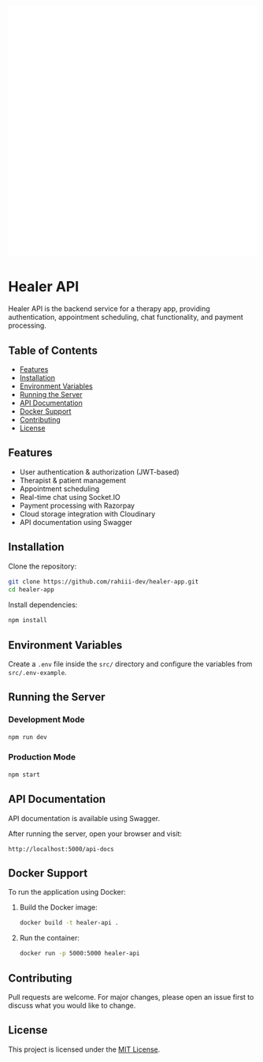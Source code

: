 # ![Healer API Logo](src/public/images/logo.png)

# Healer API

Healer API is the backend service for a therapy app, providing authentication, appointment scheduling, chat functionality, and payment processing.

## Table of Contents
- [Features](#features)
- [Installation](#installation)
- [Environment Variables](#environment-variables)
- [Running the Server](#running-the-server)
- [API Documentation](#api-documentation)
- [Docker Support](#docker-support)
- [Contributing](#contributing)
- [License](#license)

## Features
- User authentication & authorization (JWT-based)
- Therapist & patient management
- Appointment scheduling
- Real-time chat using Socket.IO
- Payment processing with Razorpay
- Cloud storage integration with Cloudinary
- API documentation using Swagger

## Installation

Clone the repository:
```sh
git clone https://github.com/rahiii-dev/healer-app.git
cd healer-app
```

Install dependencies:
```sh
npm install
```

## Environment Variables
Create a `.env` file inside the `src/` directory and configure the variables from `src/.env-example`.


## Running the Server

### Development Mode
```sh
npm run dev
```

### Production Mode
```sh
npm start
```

## API Documentation
API documentation is available using Swagger.

After running the server, open your browser and visit:
```
http://localhost:5000/api-docs
```

## Docker Support
To run the application using Docker:

1. Build the Docker image:
   ```sh
   docker build -t healer-api .
   ```
2. Run the container:
   ```sh
   docker run -p 5000:5000 healer-api
   ```

## Contributing
Pull requests are welcome. For major changes, please open an issue first to discuss what you would like to change.

## License
This project is licensed under the [MIT License](LICENSE).

